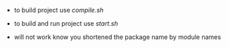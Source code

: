 - to build project use *compile.sh*
- to build and run project use *start.sh* 

- will not work know you shortened the package name by module names

